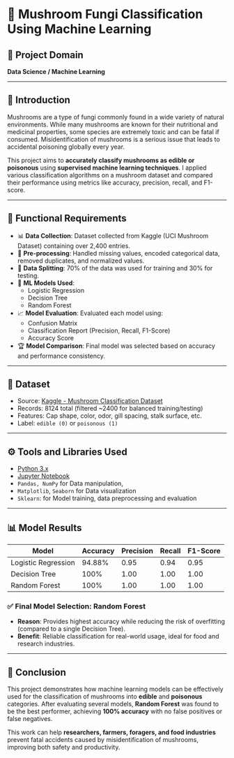 # 🍄 Mushroom Fungi Classification Using Machine Learning

## 🧠 Project Domain
**Data Science / Machine Learning**

---

## 📖 Introduction

Mushrooms are a type of fungi commonly found in a wide variety of natural environments. While many mushrooms are known for their nutritional and medicinal properties, some species are extremely toxic and can be fatal if consumed. Misidentification of mushrooms is a serious issue that leads to accidental poisoning globally every year.

This project aims to **accurately classify mushrooms as edible or poisonous** using **supervised machine learning techniques**. I applied various classification algorithms on a mushroom dataset and compared their performance using metrics like accuracy, precision, recall, and F1-score.

---

## 🧩 Functional Requirements

- 📊 **Data Collection**: Dataset collected from Kaggle (UCI Mushroom Dataset) containing over 2,400 entries.
- 🧹 **Pre-processing**: Handled missing values, encoded categorical data, removed duplicates, and normalized values.
- 🔀 **Data Splitting**: 70% of the data was used for training and 30% for testing.
- 🤖 **ML Models Used**:
  - Logistic Regression
  - Decision Tree
  - Random Forest
- 📈 **Model Evaluation**: Evaluated each model using:
  - Confusion Matrix
  - Classification Report (Precision, Recall, F1-Score)
  - Accuracy Score
- 🏆 **Model Comparison**: Final model was selected based on accuracy and performance consistency.

---

## 📂 Dataset

- Source: [Kaggle - Mushroom Classification Dataset](https://www.kaggle.com/datasets/uciml/mushroom-classification)
- Records: 8124 total (filtered ~2400 for balanced training/testing)
- Features: Cap shape, color, odor, gill spacing, stalk surface, etc.
- Label: `edible (0)` or `poisonous (1)`

---

## ⚙️ Tools and Libraries Used

- [Python 3.x](https://www.python.org/)
- [Jupyter Notebook](https://jupyter.org/)
- `Pandas, NumPy` for Data manipulation,
- `Matplotlib`, `Seaborn` for Data visualization
- `Sklearn`: for Model training, data preprocessing and evaluation
---

## 📊 Model Results

| Model               | Accuracy | Precision | Recall | F1-Score |
|---------------------|----------|-----------|--------|----------|
| Logistic Regression | 94.88%   | 0.95      | 0.94   | 0.95     |
| Decision Tree       | 100%     | 1.00      | 1.00   | 1.00     |
| Random Forest       | 100%     | 1.00      | 1.00   | 1.00     |

### ✅ Final Model Selection: **Random Forest**

- **Reason**: Provides highest accuracy while reducing the risk of overfitting (compared to a single Decision Tree).
- **Benefit**: Reliable classification for real-world usage, ideal for food and research industries.

---

## 📌 Conclusion

This project demonstrates how machine learning models can be effectively used for the classification of mushrooms into **edible** and **poisonous** categories. After evaluating several models, **Random Forest** was found to be the best performer, achieving **100% accuracy** with no false positives or false negatives.

This work can help **researchers, farmers, foragers, and food industries** prevent fatal accidents caused by misidentification of mushrooms, improving both safety and productivity.

